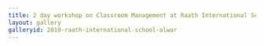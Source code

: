```yaml
---
title: 2 day workshop on Classroom Management at Raath International School, Alwar, Rajesthan
layout: gallery
galleryid: 2019-raath-international-school-alwar
---
```

